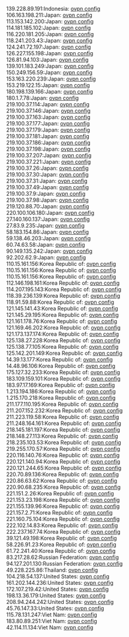 139.228.89.191:Indonesia: [ovpn config](vpn/139_228_89_191.ovpn)  
106.163.198.211:Japan: [ovpn config](vpn/106_163_198_211.ovpn)  
113.153.142.200:Japan: [ovpn config](vpn/113_153_142_200.ovpn)  
114.181.185.102:Japan: [ovpn config](vpn/114_181_185_102.ovpn)  
116.220.181.205:Japan: [ovpn config](vpn/116_220_181_205.ovpn)  
118.241.203.43:Japan: [ovpn config](vpn/118_241_203_43.ovpn)  
124.241.72.197:Japan: [ovpn config](vpn/124_241_72_197.ovpn)  
126.227.155.198:Japan: [ovpn config](vpn/126_227_155_198.ovpn)  
126.81.94.103:Japan: [ovpn config](vpn/126_81_94_103.ovpn)  
139.101.183.249:Japan: [ovpn config](vpn/139_101_183_249.ovpn)  
150.249.156.59:Japan: [ovpn config](vpn/150_249_156_59.ovpn)  
153.163.220.239:Japan: [ovpn config](vpn/153_163_220_239.ovpn)  
153.219.122.15:Japan: [ovpn config](vpn/153_219_122_15.ovpn)  
180.198.139.166:Japan: [ovpn config](vpn/180_198_139_166.ovpn)  
180.1.7.78:Japan: [ovpn config](vpn/180_1_7_78.ovpn)  
219.100.37.114:Japan: [ovpn config](vpn/219_100_37_114.ovpn)  
219.100.37.146:Japan: [ovpn config](vpn/219_100_37_146.ovpn)  
219.100.37.163:Japan: [ovpn config](vpn/219_100_37_163.ovpn)  
219.100.37.177:Japan: [ovpn config](vpn/219_100_37_177.ovpn)  
219.100.37.179:Japan: [ovpn config](vpn/219_100_37_179.ovpn)  
219.100.37.181:Japan: [ovpn config](vpn/219_100_37_181.ovpn)  
219.100.37.186:Japan: [ovpn config](vpn/219_100_37_186.ovpn)  
219.100.37.198:Japan: [ovpn config](vpn/219_100_37_198.ovpn)  
219.100.37.207:Japan: [ovpn config](vpn/219_100_37_207.ovpn)  
219.100.37.221:Japan: [ovpn config](vpn/219_100_37_221.ovpn)  
219.100.37.26:Japan: [ovpn config](vpn/219_100_37_26.ovpn)  
219.100.37.30:Japan: [ovpn config](vpn/219_100_37_30.ovpn)  
219.100.37.31:Japan: [ovpn config](vpn/219_100_37_31.ovpn)  
219.100.37.49:Japan: [ovpn config](vpn/219_100_37_49.ovpn)  
219.100.37.9:Japan: [ovpn config](vpn/219_100_37_9.ovpn)  
219.100.37.98:Japan: [ovpn config](vpn/219_100_37_98.ovpn)  
219.120.88.70:Japan: [ovpn config](vpn/219_120_88_70.ovpn)  
220.100.106.180:Japan: [ovpn config](vpn/220_100_106_180.ovpn)  
27.140.160.137:Japan: [ovpn config](vpn/27_140_160_137.ovpn)  
27.83.9.235:Japan: [ovpn config](vpn/27_83_9_235.ovpn)  
58.183.154.86:Japan: [ovpn config](vpn/58_183_154_86.ovpn)  
59.138.46.203:Japan: [ovpn config](vpn/59_138_46_203.ovpn)  
60.74.63.58:Japan: [ovpn config](vpn/60_74_63_58.ovpn)  
90.149.135.242:Japan: [ovpn config](vpn/90_149_135_242.ovpn)  
92.202.62.9:Japan: [ovpn config](vpn/92_202_62_9.ovpn)  
110.15.161.156:Korea Republic of: [ovpn config](vpn/110_15_161_156.ovpn)  
110.15.161.156:Korea Republic of: [ovpn config](vpn/110_15_161_156.ovpn)  
110.15.161.156:Korea Republic of: [ovpn config](vpn/110_15_161_156.ovpn)  
112.146.198.161:Korea Republic of: [ovpn config](vpn/112_146_198_161.ovpn)  
114.207.195.143:Korea Republic of: [ovpn config](vpn/114_207_195_143.ovpn)  
118.39.236.139:Korea Republic of: [ovpn config](vpn/118_39_236_139.ovpn)  
118.91.59.88:Korea Republic of: [ovpn config](vpn/118_91_59_88.ovpn)  
121.145.141.43:Korea Republic of: [ovpn config](vpn/121_145_141_43.ovpn)  
121.145.29.195:Korea Republic of: [ovpn config](vpn/121_145_29_195.ovpn)  
121.161.178.76:Korea Republic of: [ovpn config](vpn/121_161_178_76.ovpn)  
121.169.46.202:Korea Republic of: [ovpn config](vpn/121_169_46_202.ovpn)  
121.173.137.174:Korea Republic of: [ovpn config](vpn/121_173_137_174.ovpn)  
125.138.27.228:Korea Republic of: [ovpn config](vpn/125_138_27_228.ovpn)  
125.138.77.105:Korea Republic of: [ovpn config](vpn/125_138_77_105.ovpn)  
125.142.201.149:Korea Republic of: [ovpn config](vpn/125_142_201_149.ovpn)  
14.39.13.177:Korea Republic of: [ovpn config](vpn/14_39_13_177.ovpn)  
14.48.96.106:Korea Republic of: [ovpn config](vpn/14_48_96_106.ovpn)  
175.127.32.233:Korea Republic of: [ovpn config](vpn/175_127_32_233.ovpn)  
183.109.159.101:Korea Republic of: [ovpn config](vpn/183_109_159_101.ovpn)  
183.97.17.169:Korea Republic of: [ovpn config](vpn/183_97_17_169.ovpn)  
1.213.194.186:Korea Republic of: [ovpn config](vpn/1_213_194_186.ovpn)  
1.215.170.218:Korea Republic of: [ovpn config](vpn/1_215_170_218.ovpn)  
211.177.110.195:Korea Republic of: [ovpn config](vpn/211_177_110_195.ovpn)  
211.207.152.232:Korea Republic of: [ovpn config](vpn/211_207_152_232.ovpn)  
211.223.119.58:Korea Republic of: [ovpn config](vpn/211_223_119_58.ovpn)  
211.248.164.161:Korea Republic of: [ovpn config](vpn/211_248_164_161.ovpn)  
218.145.181.197:Korea Republic of: [ovpn config](vpn/218_145_181_197.ovpn)  
218.148.27.113:Korea Republic of: [ovpn config](vpn/218_148_27_113.ovpn)  
218.235.103.53:Korea Republic of: [ovpn config](vpn/218_235_103_53.ovpn)  
219.255.170.57:Korea Republic of: [ovpn config](vpn/219_255_170_57.ovpn)  
220.116.140.76:Korea Republic of: [ovpn config](vpn/220_116_140_76.ovpn)  
220.121.140.94:Korea Republic of: [ovpn config](vpn/220_121_140_94.ovpn)  
220.121.244.65:Korea Republic of: [ovpn config](vpn/220_121_244_65.ovpn)  
220.70.89.136:Korea Republic of: [ovpn config](vpn/220_70_89_136.ovpn)  
220.86.63.62:Korea Republic of: [ovpn config](vpn/220_86_63_62.ovpn)  
220.90.68.235:Korea Republic of: [ovpn config](vpn/220_90_68_235.ovpn)  
221.151.2.26:Korea Republic of: [ovpn config](vpn/221_151_2_26.ovpn)  
221.153.23.198:Korea Republic of: [ovpn config](vpn/221_153_23_198.ovpn)  
221.155.139.96:Korea Republic of: [ovpn config](vpn/221_155_139_96.ovpn)  
221.157.2.71:Korea Republic of: [ovpn config](vpn/221_157_2_71.ovpn)  
221.160.75.104:Korea Republic of: [ovpn config](vpn/221_160_75_104.ovpn)  
222.102.14.83:Korea Republic of: [ovpn config](vpn/222_102_14_83.ovpn)  
222.237.167.74:Korea Republic of: [ovpn config](vpn/222_237_167_74.ovpn)  
39.121.49.198:Korea Republic of: [ovpn config](vpn/39_121_49_198.ovpn)  
58.226.91.23:Korea Republic of: [ovpn config](vpn/58_226_91_23.ovpn)  
61.72.241.40:Korea Republic of: [ovpn config](vpn/61_72_241_40.ovpn)  
83.217.28.62:Russian Federation: [ovpn config](vpn/83_217_28_62.ovpn)  
94.127.201.130:Russian Federation: [ovpn config](vpn/94_127_201_130.ovpn)  
49.228.225.86:Thailand: [ovpn config](vpn/49_228_225_86.ovpn)  
104.218.54.137:United States: [ovpn config](vpn/104_218_54_137.ovpn)  
161.202.144.236:United States: [ovpn config](vpn/161_202_144_236.ovpn)  
172.107.219.42:United States: [ovpn config](vpn/172_107_219_42.ovpn)  
198.13.36.179:United States: [ovpn config](vpn/198_13_36_179.ovpn)  
208.94.244.242:United States: [ovpn config](vpn/208_94_244_242.ovpn)  
45.76.147.33:United States: [ovpn config](vpn/45_76_147_33.ovpn)  
115.78.131.247:Viet Nam: [ovpn config](vpn/115_78_131_247.ovpn)  
183.80.89.251:Viet Nam: [ovpn config](vpn/183_80_89_251.ovpn)  
42.114.11.134:Viet Nam: [ovpn config](vpn/42_114_11_134.ovpn)  
